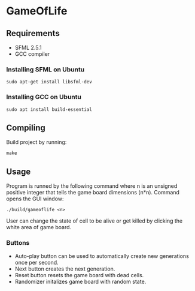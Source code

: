 # GameOfLife

## Requirements

- SFML 2.5.1
- GCC compiler

### Installing SFML on Ubuntu

`sudo apt-get install libsfml-dev`

### Installing GCC on Ubuntu

`sudo apt install build-essential`

## Compiling

Build project by running:

`make`


## Usage

Program is runned by the following command where n is an unsigned positive integer that tells the game board dimensions (n*n). Command opens the GUI window:

`./build/gameoflife <n>`

User can change the state of cell to be alive or get killed by clicking the white area of game board. 

### Buttons
- Auto-play button can be used to automatically create new generations once per second.
- Next button creates the next generation.
- Reset button resets the game board with dead cells.
- Randomizer initalizes game board with random state.

